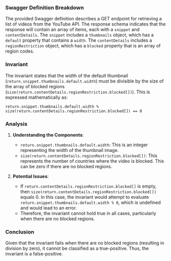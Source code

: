 ### Swagger Definition Breakdown
The provided Swagger definition describes a GET endpoint for retrieving a list of videos from the YouTube API. The response schema indicates that the response will contain an array of items, each with a `snippet` and `contentDetails`. The `snippet` includes a `thumbnails` object, which has a `default` property that contains a `width`. The `contentDetails` includes a `regionRestriction` object, which has a `blocked` property that is an array of region codes.

### Invariant
The invariant states that the width of the default thumbnail (`return.snippet.thumbnails.default.width`) must be divisible by the size of the array of blocked regions (`size(return.contentDetails.regionRestriction.blocked[])`). This is expressed mathematically as:

`return.snippet.thumbnails.default.width % size(return.contentDetails.regionRestriction.blocked[]) == 0`

### Analysis
1. **Understanding the Components**:
   - `return.snippet.thumbnails.default.width`: This is an integer representing the width of the thumbnail image.
   - `size(return.contentDetails.regionRestriction.blocked[])`: This represents the number of countries where the video is blocked. This can be zero if there are no blocked regions.

2. **Potential Issues**:
   - If `return.contentDetails.regionRestriction.blocked[]` is empty, then `size(return.contentDetails.regionRestriction.blocked[])` equals 0. In this case, the invariant would attempt to evaluate `return.snippet.thumbnails.default.width % 0`, which is undefined and would lead to an error.
   - Therefore, the invariant cannot hold true in all cases, particularly when there are no blocked regions.

### Conclusion
Given that the invariant fails when there are no blocked regions (resulting in division by zero), it cannot be classified as a true-positive. Thus, the invariant is a false-positive.
